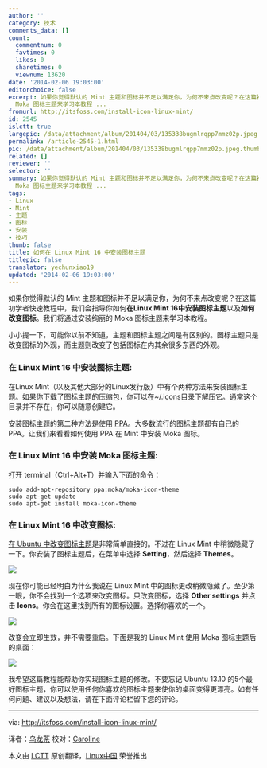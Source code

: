 ```yaml
---
author: ''
category: 技术
comments_data: []
count:
  commentnum: 0
  favtimes: 0
  likes: 0
  sharetimes: 0
  viewnum: 13620
date: '2014-02-06 19:03:00'
editorchoice: false
excerpt: 如果你觉得默认的 Mint 主题和图标并不足以满足你，为何不来点改变呢？在这篇初学者快速教程中，我们会指导你如何在Linux Mint 16中安装图标主题以及如何改变图标。我们将通过安装绚丽的
  Moka 图标主题来学习本教程 ...
fromurl: http://itsfoss.com/install-icon-linux-mint/
id: 2545
islctt: true
largepic: /data/attachment/album/201404/03/135338bugmlrqpp7mmz02p.jpeg
permalink: /article-2545-1.html
pic: /data/attachment/album/201404/03/135338bugmlrqpp7mmz02p.jpeg.thumb.jpg
related: []
reviewer: ''
selector: ''
summary: 如果你觉得默认的 Mint 主题和图标并不足以满足你，为何不来点改变呢？在这篇初学者快速教程中，我们会指导你如何在Linux Mint 16中安装图标主题以及如何改变图标。我们将通过安装绚丽的
  Moka 图标主题来学习本教程 ...
tags:
- Linux
- Mint
- 主题
- 图标
- 安装
- 技巧
thumb: false
title: 如何在 Linux Mint 16 中安装图标主题
titlepic: false
translator: yechunxiao19
updated: '2014-02-06 19:03:00'
---
```


如果你觉得默认的 Mint 主题和图标并不足以满足你，为何不来点改变呢？在这篇初学者快速教程中，我们会指导你如何**在Linux Mint 16中安装图标主题**以及**如何改变图标**。我们将通过安装绚丽的 Moka 图标主题来学习本教程。


小小提一下，可能你以前不知道，主题和图标主题之间是有区别的。图标主题只是改变图标的外观，而主题则改变了包括图标在内其余很多东西的外观。


### 在 Linux Mint 16 中安装图标主题:


在Linux Mint（以及其他大部分的Linux发行版）中有个两种方法来安装图标主题。如果你下载了图标主题的压缩包，你可以在~/.icons目录下解压它。通常这个目录并不存在，你可以随意创建它。


安装图标主题的第二种方法是使用 [PPA](http://en.wikipedia.org/wiki/Personal_Package_Archive)。大多数流行的图标主题都有自己的 PPA。让我们来看看如何使用 PPA 在 Mint 中安装 Moka 图标。


### 在 Linux Mint 16 中安装 Moka 图标主题:


打开 terminal（Ctrl+Alt+T）并输入下面的命令：



```
sudo add-apt-repository ppa:moka/moka-icon-theme
sudo apt-get update
sudo apt-get install moka-icon-theme

```

### 在 Linux Mint 16 中改变图标:


[在 Ubuntu 中改变图标主题](http://itsfoss.com/how-to-install-themes-in-ubuntu-13-10/)是非常简单直接的。不过在 Linux Mint 中稍微隐藏了一下。你安装了图标主题后，在菜单中选择 **Setting**，然后选择 **Themes**。


![](/data/attachment/album/201404/03/135338bugmlrqpp7mmz02p.jpeg)


现在你可能已经明白为什么我说在 Linux Mint 中的图标更改稍微隐藏了。至少第一眼，你不会找到一个选项来改变图标。只改变图标，选择 **Other settings** 并点击 **Icons**。你会在这里找到所有的图标设置。选择你喜欢的一个。


![](/data/attachment/album/201404/03/135339ws9bie99rjm8ewpc.jpeg)


改变会立即生效，并不需要重启。下面是我的 Linux Mint 使用 Moka 图标主题后的桌面：


![](/data/attachment/album/201404/03/135340vrl992dnd3lnddf1.jpeg)


我希望这篇教程能帮助你实现图标主题的修改。不要忘记 Ubuntu 13.10 的5个最好图标主题，你可以使用任何你喜欢的图标主题来使你的桌面变得更漂亮。如有任何问题、建议以及想法，请在下面评论栏留下您的评论。




---


via: <http://itsfoss.com/install-icon-linux-mint/>


译者：[乌龙茶](https://github.com/yechunxiao19) 校对：[Caroline](https://github.com/carolinewuyan)


本文由 [LCTT](https://github.com/LCTT/TranslateProject) 原创翻译，[Linux中国](http://linux.cn/) 荣誉推出